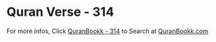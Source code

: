 # Quran Verse - 314 

For more infos, Click [QuranBookk - 314](https://www.quranbookk.com/quran/search?q=314) to Search at [QuranBookk.com](http://quranbookk.com/)